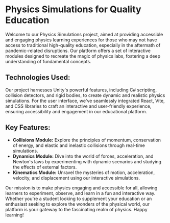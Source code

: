 # Physics Simulations for Quality Education

Welcome to our Physics Simulations project, aimed at providing accessible and engaging physics learning experiences for those who may not have access to traditional high-quality education, especially in the aftermath of pandemic-related disruptions. Our platform offers a set of interactive modules designed to recreate the magic of physics labs, fostering a deep understanding of fundamental concepts.

## Technologies Used:
Our project harnesses Unity's powerful features, including C# scripting, collision detectors, and rigid bodies, to create dynamic and realistic physics simulations. For the user interface, we've seamlessly integrated React, Vite, and CSS libraries to craft an interactive and user-friendly experience, ensuring accessibility and engagement in our educational platform.

## Key Features:

- **Collisions Module:** Explore the principles of momentum, conservation of energy, and elastic and inelastic collisions through real-time simulations.
- **Dynamics Module:** Dive into the world of forces, acceleration, and Newton's laws by experimenting with dynamic scenarios and studying the effects of external factors.
- **Kinematics Module:** Unravel the mysteries of motion, acceleration, velocity, and displacement using our interactive simulations.

Our mission is to make physics engaging and accessible for all, allowing learners to experiment, observe, and learn in a fun and interactive way. Whether you're a student looking to supplement your education or an enthusiast seeking to explore the wonders of the physical world, our platform is your gateway to the fascinating realm of physics. Happy learning!
